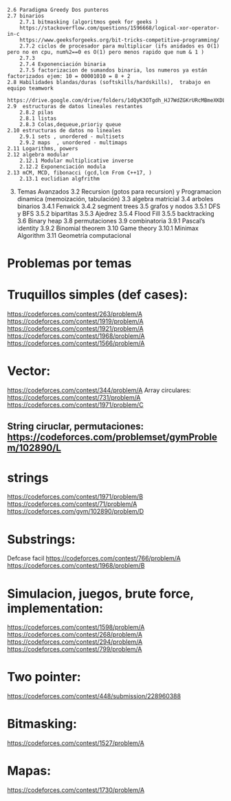     2.6 Paradigma Greedy Dos punteros
    2.7 binarios
        2.7.1 bitmasking (algoritmos geek for geeks )
        https://stackoverflow.com/questions/1596668/logical-xor-operator-in-c 
        https://www.geeksforgeeks.org/bit-tricks-competitive-programming/
        2.7.2 ciclos de procesador para multiplicar (ifs anidados es O(1) pero no en cpu, num%2==0 es O(1) pero menos rapido que num & 1 )
        2.7.3 
        2.7.4 Exponenciación binaria
        2.7.5 factorizacion de sumandos binaria, los numeros ya están factorizados ejem: 10 = 00001010 = 8 + 2
    2.8 Habilidades blandas/duras (softskills/hardskills),  trabajo en equipo teamwork
        https://drive.google.com/drive/folders/1dQyK3OTgdh_HJ7WdZGKrURcMBmeXKDL1
    2.9  estructuras de datos lineales restantes
        2.8.2 pilas
        2.8.1 listas 
        2.8.3 Colas,dequeue,prioriy queue
    2.10 estructuras de datos no lineales
        2.9.1 sets , unordered - multisets
        2.9.2 maps  , unordered - multimaps
    2.11 Logarithms, powers
    2.12 algebra modular
        2.12.1 Modular multiplicative inverse
        2.12.2 Exponenciación modula
    2.13 mCM, MCD, fibonacci (gcd,lcm From C++17, )
        2.13.1 euclidian algfrithm
  
3. Temas Avanzados
    3.2 Recursion (gotos para recursion) y Programacion dinamica (memoización, tabulación)
    3.3	algebra matricial
    3.4 arboles binarios
        3.4.1 Fenwick
        3.4.2 segment trees 
    3.5 grafos y nodos
        3.5.1 DFS y BFS
        3.5.2 bipartitas
        3.5.3 Ajedrez
        3.5.4  Flood Fill
        3.5.5 backtracking 
    3.6 Binary heap
    3.8 permutaciones
    3.9 combinatoria
        3.9.1 Pascal’s identity
        3.9.2 Binomial theorem
    3.10 Game theory 
        3.10.1 Minimax Algorithm
    3.11 Geometría computacional


# Problemas por temas 

# Truquillos simples (def cases):
https://codeforces.com/contest/263/problem/A 
https://codeforces.com/contest/1919/problem/A 
https://codeforces.com/contest/1921/problem/A 
https://codeforces.com/contest/1968/problem/A 
https://codeforces.com/contest/1566/problem/A
# Vector:
https://codeforces.com/contest/344/problem/A 
Array circulares:
https://codeforces.com/contest/731/problem/A  
https://codeforces.com/contest/1971/problem/C
## String ciruclar, permutaciones: https://codeforces.com/problemset/gymProblem/102890/L

# strings
https://codeforces.com/contest/1971/problem/B
https://codeforces.com/contest/71/problem/A 
https://codeforces.com/gym/102890/problem/D 
# Substrings: 
Defcase facil https://codeforces.com/contest/766/problem/A
https://codeforces.com/contest/1968/problem/B

# Simulacion, juegos, brute force, implementation:
https://codeforces.com/contest/1598/problem/A 
https://codeforces.com/contest/268/problem/A 
https://codeforces.com/contest/294/problem/A 
https://codeforces.com/contest/799/problem/A 

# Two pointer:
https://codeforces.com/contest/448/submission/228960388
# Bitmasking: 
https://codeforces.com/contest/1527/problem/A 
# Mapas:
https://codeforces.com/contest/1730/problem/A 

